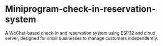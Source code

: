 # Miniprogram-check-in-reservation-system
A WeChat-based check-in and reservation system using ESP32 and cloud server, designed for small businesses to manage customers independently.
